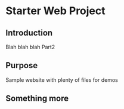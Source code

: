 # Starter Web Project

## Introduction
Blah blah blah
Part2

## Purpose

Sample website with plenty of files for demos

## Something more